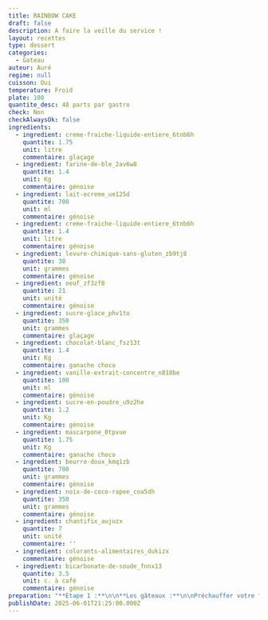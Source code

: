```yaml
---
title: RAINBOW CAKE
draft: false
description: A faire la veille du service !
layout: recettes
type: dessert
categories:
  - Gateau
auteur: Auré
regime: null
cuisson: Oui
temperature: Froid
plate: 100
quantite_desc: 48 parts par gastro
check: Non
checkAlwaysOk: false
ingredients:
  - ingredient: creme-fraiche-liquide-entiere_6tnb6h
    quantite: 1.75
    unit: litre
    commentaire: glaçage
  - ingredient: farine-de-ble_2av6w8
    quantite: 1.4
    unit: Kg
    commentaire: génoise
  - ingredient: lait-ecreme_ue125d
    quantite: 700
    unit: ml
    commentaire: génoise
  - ingredient: creme-fraiche-liquide-entiere_6tnb6h
    quantite: 1.4
    unit: litre
    commentaire: génoise
  - ingredient: levure-chimique-sans-gluten_zb9tj8
    quantite: 38
    unit: grammes
    commentaire: génoise
  - ingredient: oeuf_zf3zf8
    quantite: 21
    unit: unité
    commentaire: génoise
  - ingredient: sucre-glace_phv1to
    quantite: 350
    unit: grammes
    commentaire: glaçage
  - ingredient: chocolat-blanc_fsz13t
    quantite: 1.4
    unit: Kg
    commentaire: ganache choco
  - ingredient: vanille-extrait-concentre_n818be
    quantite: 100
    unit: ml
    commentaire: génoise
  - ingredient: sucre-en-poudre_u9z2he
    quantite: 1.2
    unit: Kg
    commentaire: génoise
  - ingredient: mascarpone_0tpvue
    quantite: 1.75
    unit: Kg
    commentaire: ganache choco
  - ingredient: beurre-doux_kmq1zb
    quantite: 700
    unit: grammes
    commentaire: génoise
  - ingredient: noix-de-coco-rapee_coa5dh
    quantite: 350
    unit: grammes
    commentaire: génoise
  - ingredient: chantifix_aujuzx
    quantite: 7
    unit: unité
    commentaire: ''
  - ingredient: colorants-alimentaires_dukizx
    commentaire: génoise
  - ingredient: bicarbonate-de-soude_fnnx13
    quantite: 3.5
    unit: c. à café
    commentaire: génoise
preparation: "**Etape 1 :**\n\n**Les gâteaux :**\n\nPréchauffer votre four à 180°C (Th. 6).\n\nFaire fondre le beurre dans une casserole. Réserver.\n\nBattre les oeufs entiers avec le sucre.  Le faire en plusieurs fois vu les quantités. Il est préférable de faire deux gâteaux par deux gâteaux.\nFouetter jusqu'à ce que le mélange double de volume et soit mousseux. \n\nRajouter le beurre fondu légèrement refroidi. Battre à nouveau.\n\nVerser le sucre vanillé, la levure chimique, le bicarbonate de soude et la farine.\n\nBattre quelques instants  afin d'obtenir une pâte bien lisse.\n\nRajouter la crème liquide, \_la noix de coco râpée et le lait. Battre à nouveau.\n\n**Important**\n\nPeser la pâte.\n\nDiviser la pâte en 7 parts de \npoids identiques dans autant de bols.\n\n**L'important est que les gâteaux aient tous le même poids.**\n\nDans chaque bol, déposer le colorant voulu et bien mélanger.\n\nextrait du site https://www.ctresfacileafaire.com :\n\n\"Pour le **rouge** : j'ai mis 1 tube 1/2 de colorant rouge\n\nPour le **rosé** : moitié tube de rouge\n\nPour l'**orangé** : moitié tube de rouge + quelques gouttes de jaune\n\nPour le **jaune** : 3/4 de tube de jaune\n\nPour le **vert** : Gouttes de bleu + gouttes de jaune\n\nPour le **bleu** :\_3/4 tube de bleu (je\_ n'ai pas réussi à avoir un beau bleu car les \noeufs utilisés pour les gâteaux étaient bio, donc bien jaunes et comme \njaune + bleu = vert. J'ai dû rajouter pas mal de colorant bleu)\n\nPour l'**indigo** : gouttes de bleu + gouttes de rouge + gouttes de jaune\"\n\n\\>>> J'ai multiplié les quantités par trois pour un gâteau. Donc il faut beaucoup beaucoup de colorants!!!\n\nVerser chaque pâte dans un gastro sulfurisé d'une feuille de papier cuisson.\n\n**Placez au four préchauffé à 180°C (Th. 6) pour 8 à 10 mn.**\n\nPour savoir si les génoises/gâteaux sont\n cuits, tapoter avec mon doigt le dessus du gâteau. Il est cuit quand \nil ne s'enfonce pas dans la pâte mais doit rester moelleux. En général \ncompter 8 à 9 minutes. Les gâteaux ont environ 1 cm d'épaisseur. \nAjuster la cuisson en fonction de l'épaisseur.\n\nFaire toutes les génoises. Toutes les cuire et les réserver.\n\nUne fois toutes prêtes, réunir les génoises de chaque gâteaux ensemble. Les placer côte\_à côte pour une meilleure organisation.\n\nPréparer la crème de garnissage, la ganache au chocolat blanc.\n\nFaire fondre chocolat blanc au bain marie. Réserver à température ambiante.\n\nBattre au fouet électrique le mascarpone.  Incorporer le chocolat blanc fondu (il ne doit pas être chaud) et battre à nouveau quelques minutes pour avoir un mélange \naéré.\n\n**Le montage :**\n\nSur une plaque de pâtisserie sulfurisée, commencer par la génoise couleur indigo ou violette et garnir de deux millimètres de crème environ.\n\nAjouter la génoise bleue et appuyer un peu. Puis recommencer jusqu'à épuisement des génoises.\n\nMonter une chantilly pour le glaçage final et recouvrir l'intégralité du gâteau.\n\nRéserver au frais.\n\nFaire le gâteau la veille, c'est préférable et à savoir qu'après 2 jours, il est encore meilleur !!!\n\nPour couper le gâteau, le mieux est d'utiliser un grand couteau scie pour ne pas \"écraser\" le gâteau."
publishDate: 2025-06-01T21:25:00.000Z
---
```


